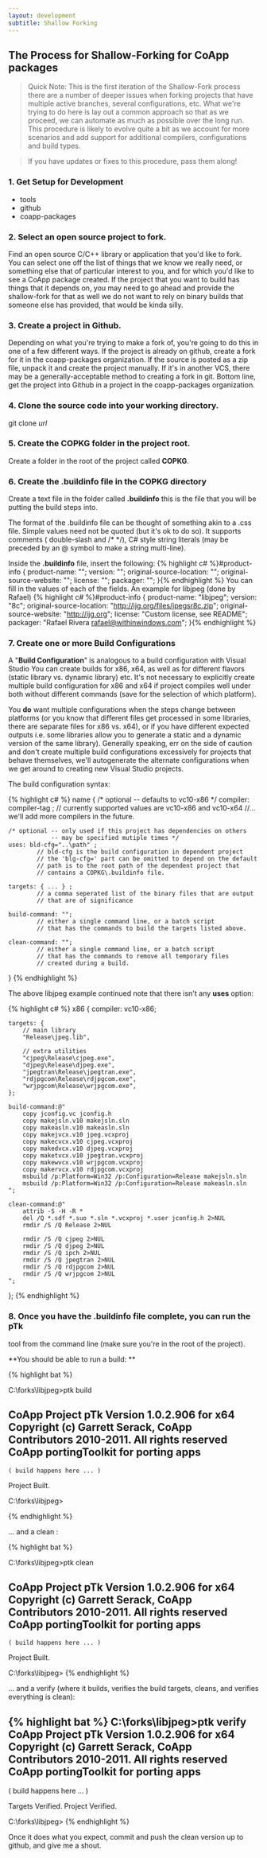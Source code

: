 ```yaml
---
layout: development
subtitle: Shallow Forking
---
```


## The Process for Shallow-Forking for CoApp packages

> Quick Note: This is the first iteration of the Shallow-Fork process there are a 
> number of deeper issues when forking projects that have multiple active branches, 
> several configurations, etc.  What we're trying to do here is lay out a common 
> approach so that as we proceed, we can automate as much as possible over the 
> long run.   This procedure is likely to evolve quite a bit as we account for 
> more scenarios and add support for additional compilers, configurations and build types.

> If you have updates or fixes to this procedure, pass them along!

### 1. Get Setup for Development

- tools
- github
- coapp-packages

### 2. Select an open source project to fork.

Find an open source C/C++ library or application that you'd like to fork.  
You can select one off the list of things that we know we really need, or 
something else that of particular interest to you, and for which you'd like 
to see a CoApp package created.  If the project that you want to build has things that it depends on, you may need to go ahead and provide the shallow-fork for that as well we do not want to rely on binary builds that someone else has provided, that would be kinda silly.

### 3. Create a project in Github. 

Depending on what you're trying to make a fork of, you're going to do this in 
one of a few different ways.  If the project is already on github, create a fork
for it in the coapp-packages organization. If the source is posted as a zip file,
unpack it and create the project manually. If it's in another VCS, there may be a
generally-acceptable method to creating a fork in git.  Bottom line, get the project
into Github in a project in the coapp-packages organization.

### 4. Clone the source code into your working directory.

git clone *url*

### 5. Create the COPKG folder in the project root.

Create a folder in the root of the project called **COPKG**.

### 6. Create the .buildinfo file in the COPKG directory

Create a text file in the folder called **.buildinfo** this is the file that you will be putting the build steps into. 

The format of the .buildinfo file can be thought of something akin to a .css file.  Simple values need not be quoted (but it's ok to do so).  It supports comments ( double-slash and /* */), C# style string literals (may be preceded by an @ symbol to make a string multi-line).  

Inside the **.buildinfo** file,  insert the following: 
{% highlight c# %}#product-info  {
    product-name: "";
    version: "";
    original-source-location: "";
    original-source-website: "";
    license: "";
    packager: "";
}{% endhighlight %}
You can fill in the values of each of the fields. An example for libjpeg (done by Rafael)
{% highlight c# %}#product-info  {
    product-name: "libjpeg";
    version: "8c";
    original-source-location: "http://ijg.org/files/jpegsr8c.zip";
    original-source-website: "http://ijg.org";
    license: "Custom license, see README";
    packager: "Rafael Rivera <rafael@withinwindows.com>";
}{% endhighlight %}

### 7. Create one or more Build Configurations 

A "**Build Configuration**" is analogous to a build configuration with Visual Studio You can 
create builds for x86, x64, as well as for different flavors (static library vs. dynamic library)
etc.  It's not necessary to explicitly create multiple build configuration for x86 and x64 if
project compiles well under both without different commands (save for the selection of which platform).  

You **do** want multiple configurations when the steps change between platforms (or you know that 
different files get processed in some libraries, there are separate files for x86 vs. x64), or if you have 
different expected outputs i.e. some libraries allow you to generate a static and a dynamic version of the 
same library).  Generally speaking, err on the side of caution and don't create multiple build configurations 
excessively for projects that behave themselves, we'll autogenerate the alternate configurations when 
we get around to creating new Visual Studio projects. 

The build configuration syntax: 

{% highlight c# %}
name  {
    /* optional -- defaults to vc10-x86 */
    compiler: compiler-tag ;
            // currently supported values are vc10-x86 and vc10-x64 
            //... we'll add more compilers in the future.
 
    /* optional -- only used if this project has dependencies on others
                -- may be specified mutiple times */
    uses: bld-cfg="..\path" ;
            // bld-cfg is the build configuration in dependent project
            // the 'blg-cfg=' part can be omitted to depend on the default
            // path is to the root path of the dependent project that 
            // contains a COPKG\.buildinfo file.
 
    targets: { ... } ;
            // a comma seperated list of the binary files that are output 
            // that are of significance
 
    build-command: "";
            // either a single command line, or a batch script 
            // that has the commands to build the targets listed above.
 
    clean-command: "";
            // either a single command line, or a batch script 
            // that has the commands to remove all temporary files 
            // created during a build.
}
{% endhighlight %}

The above libjpeg example continued note that there isn't any **uses** option: 

{% highlight c# %}
x86 {
    compiler: vc10-x86;
      
    targets: {
        // main library
        "Release\jpeg.lib",
         
        // extra utilities
        "cjpeg\Release\cjpeg.exe",
        "djpeg\Release\djpeg.exe",
        "jpegtran\Release\jpegtran.exe",
        "rdjpgcom\Release\rdjpgcom.exe",
        "wrjpgcom\Release\wrjpgcom.exe",
    };
      
    build-command:@"
        copy jconfig.vc jconfig.h       
        copy makejsln.v10 makejsln.sln
        copy makeasln.v10 makeasln.sln
        copy makejvcx.v10 jpeg.vcxproj
        copy makecvcx.v10 cjpeg.vcxproj
        copy makedvcx.v10 djpeg.vcxproj
        copy maketvcx.v10 jpegtran.vcxproj
        copy makewvcx.v10 wrjpgcom.vcxproj
        copy makervcx.v10 rdjpgcom.vcxproj
        msbuild /p:Platform=Win32 /p:Configuration=Release makejsln.sln
        msbuild /p:Platform=Win32 /p:Configuration=Release makeasln.sln
    ";
      
    clean-command:@"
        attrib -S -H -R *
        del /Q *.sdf *.suo *.sln *.vcxproj *.user jconfig.h 2>NUL
        rmdir /S /Q Release 2>NUL
         
        rmdir /S /Q cjpeg 2>NUL
        rmdir /S /Q djpeg 2>NUL
        rmdir /S /Q ipch 2>NUL
        rmdir /S /Q jpegtran 2>NUL
        rmdir /S /Q rdjpgcom 2>NUL
        rmdir /S /Q wrjpgcom 2>NUL
    ";
};
{% endhighlight %}

### 8. Once you have the .buildinfo file complete, you can run the pTk 
tool from the command line (make sure you're in the root of the project). 

**You should be able to run a build: ** 



{% highlight bat %}

C:\forks\libjpeg>ptk build
 
CoApp Project pTk Version 1.0.2.906 for x64
Copyright (c) Garrett Serack, CoApp Contributors 2010-2011. All rights reserved
CoApp portingToolkit for porting apps
-------------------------------------------------------------------------------
   
    ( build happens here ... )
 
Project Built.
 
C:\forks\libjpeg>

{% endhighlight %}

 ... and a clean :  

{% highlight bat %}

C:\forks\libjpeg>ptk clean
 
CoApp Project pTk Version 1.0.2.906 for x64
Copyright (c) Garrett Serack, CoApp Contributors 2010-2011. All rights reserved
CoApp portingToolkit for porting apps
-------------------------------------------------------------------------------

    ( build happens here ... )

Project Built.

C:\forks\libjpeg>
{% endhighlight %}

... and a verify (where it builds, verifies the build targets, cleans, and verifies everything is clean): 

{% highlight bat %}
C:\forks\libjpeg>ptk verify
CoApp Project pTk Version 1.0.2.906 for x64
Copyright (c) Garrett Serack, CoApp Contributors 2010-2011. All rights reserved
CoApp portingToolkit for porting apps
-------------------------------------------------------------------------------
 ( build happens here ... )
 
Targets Verified.
Project Verified.
 
C:\forks\libjpeg>
{% endhighlight %}


Once it does what you expect, commit and push the clean version up to github, and give me a shout.